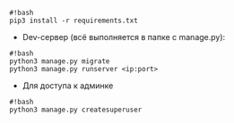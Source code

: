 ```
#!bash
pip3 install -r requirements.txt
```

* Dev-сервер (всё выполняется в папке с manage.py):
```
#!bash
python3 manage.py migrate
python3 manage.py runserver <ip:port>
```

* Для доступа к админке
```
#!bash
python3 manage.py createsuperuser
```